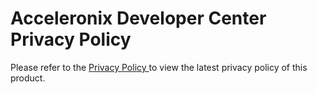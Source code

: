 # Acceleronix Developer Center Privacy Policy

Please refer to the <a href="https://core.acceleronix.io/privacy" target="_blank">Privacy Policy </a>to view the latest privacy policy of this product.
